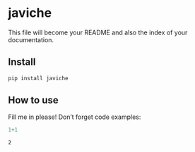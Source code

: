 javiche
================

<!-- WARNING: THIS FILE WAS AUTOGENERATED! DO NOT EDIT! -->

This file will become your README and also the index of your
documentation.

## Install

``` sh
pip install javiche
```

## How to use

Fill me in please! Don’t forget code examples:

``` python
1+1
```

    2
